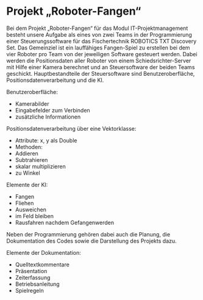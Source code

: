 # Projekt „Roboter-Fangen“

Bei dem Projekt „Roboter-Fangen“ für das Modul IT-Projektmanagement besteht unsere Aufgabe als eines von zwei Teams in der Programmierung einer Steuerungssoftware für das Fischertechnik ROBOTICS TXT Discovery Set. Das Gemeinziel ist ein lauffähiges Fangen-Spiel zu erstellen bei dem vier Roboter pro Team von der jeweiligen Software gesteuert werden. Dabei werden die Positionsdaten aller Roboter von einem Schiedsrichter-Server mit Hilfe einer Kamera berechnet und an Steuersoftware der beiden Teams geschickt.
Hauptbestandteile der Steuersoftware sind Benutzeroberfläche, Positionsdatenverarbeitung und die KI.

Benutzeroberfläche:
* Kamerabilder
* Eingabefelder zum Verbinden
* zusätzliche Informationen

Positionsdatenverarbeitung über eine Vektorklasse:
* Attribute: x, y als Double
* Methoden: 
 * Addieren 
 * Subtrahieren 
 * skalar multiplizieren 
 * zu Winkel

Elemente der KI:
* Fangen
* Fliehen
* Ausweichen
* im Feld bleiben
* Rausfahren nachdem Gefangenwerden

Neben der Programmierung gehören dabei auch die Planung, die Dokumentation des Codes sowie die Darstellung des Projekts dazu.

Elemente der Dokumentation:
* Quelltextkommentare
* Präsentation
* Zeiterfassung
* Betriebsanleitung
* Spielregeln
